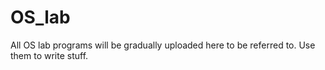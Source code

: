 # OS_lab

All OS lab programs will be gradually uploaded here to be referred to. Use them to write stuff.
